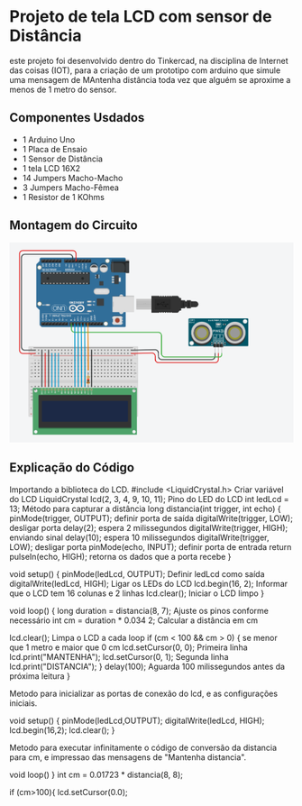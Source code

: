# Projeto de tela LCD com sensor de Distância

este projeto foi desenvolvido dentro do Tinkercad, na disciplina de Internet das coisas 
(IOT), para a criação de um prototipo com arduino que simule uma mensagem de MAntenha 
distância toda vez que alguém se aproxime a menos de 1 metro do sensor.

## Componentes Usdados
- 1 Arduino Uno
- 1 Placa de Ensaio
- 1 Sensor de Distância
- 1 tela LCD 16X2
- 14 Jumpers Macho-Macho
- 3 Jumpers Macho-Fêmea
- 1 Resistor de 1 KOhms

## Montagem do Circuito
![Imagem do circuito](telalcd.png)

## Explicação do Código

Importando a biblioteca do LCD.
#include <LiquidCrystal.h>
Criar variável do LCD
LiquidCrystal lcd(2, 3, 4, 9, 10, 11);
Pino do LED do LCD
int ledLcd = 13;
Método para capturar a distância
long distancia(int trigger, int echo) {
  pinMode(trigger, OUTPUT); definir porta de saída
 digitalWrite(trigger, LOW);  desligar porta
  delay(2);  espera 2 milissegundos
  digitalWrite(trigger, HIGH);  enviando sinal
  delay(10);  espera 10 milissegundos
  digitalWrite(trigger, LOW);  desligar porta
  pinMode(echo, INPUT);  definir porta de entrada
  return pulseIn(echo, HIGH);  retorna os dados que a porta recebe
}

void setup() {
  pinMode(ledLcd, OUTPUT);  Definir ledLcd como saída
  digitalWrite(ledLcd, HIGH);  Ligar os LEDs do LCD
  lcd.begin(16, 2);  Informar que o LCD tem 16 colunas e 2 linhas
  lcd.clear();  Iniciar o LCD limpo
}

void loop() {
  long duration = distancia(8, 7);  Ajuste os pinos conforme necessário
  int cm = duration * 0.034  2;  Calcular a distância em cm
  
  lcd.clear();  Limpa o LCD a cada loop
  if (cm < 100 && cm > 0) {  se menor que 1 metro e maior que 0 cm
    lcd.setCursor(0, 0);  Primeira linha
    lcd.print("MANTENHA");
    lcd.setCursor(0, 1);  Segunda linha
    lcd.print("DISTANCIA");
  }
  delay(100);  Aguarda 100 milissegundos antes da próxima leitura
}

Metodo para inicializar as portas de conexão do lcd, e as configurações iniciais.

void setup()
{
 pinMode(ledLcd,OUTPUT);
 digitalWrite(ledLcd, HIGH);
 lcd.begin(16,2);
 lcd.clear();
}
 
Metodo para executar infinitamente o código de conversão da distancia para cm, e impressao das mensagens de "Mantenha distancia".

void loop()
}
 int cm = 0.01723 * distancia(8, 8);

if (cm>100){
  lcd.setCursor(0.0);


